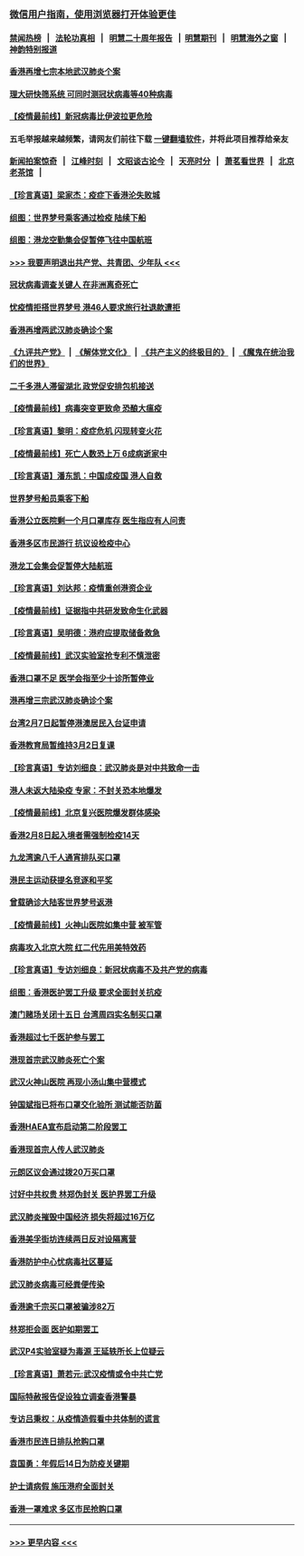 ### [微信用户指南，使用浏览器打开体验更佳](https://github.com/gfw-breaker/banned-news1/blob/master/indexes/wechat-guide.md?t=0)
#### [禁闻热榜](热点新闻.md?t=0)  &nbsp;&nbsp;|&nbsp;&nbsp; [法轮功真相](https://github.com/gfw-breaker/truth/blob/master/README.md?t=0) &nbsp;&nbsp;|&nbsp;&nbsp; [明慧二十周年报告](https://github.com/gfw-breaker/mh-reports/blob/master/README.md?t=0) &nbsp;&nbsp;|&nbsp;&nbsp;[明慧期刊](https://github.com/gfw-breaker/mh-qikan) &nbsp;&nbsp;|&nbsp;&nbsp; [明慧海外之窗](https://github.com/gfw-breaker/mh-news/blob/master/README.md?t=0) &nbsp;&nbsp;|&nbsp;&nbsp; [神韵特别报道](https://github.com/gfw-breaker/mh-news/blob/master/shenyun.md?t=0)
#### [香港再增七宗本地武汉肺炎个案](../pages/nsc415/n11862405.md?t=02121702) 
#### [理大研快筛系统 可同时测冠状病毒等40种病毒](../pages/nsc415/n11862376.md?t=02121702) 
#### [【疫情最前线】新冠病毒比伊波拉更危险](../pages/nsc415/n11862199.md?t=02121702) 
#### 五毛举报越来越频繁，请网友们前往下载 [一键翻墙软件](https://github.com/gfw-breaker/ssr-accounts)，并将此项目推荐给亲友
#### [新闻拍案惊奇](https://github.com/gfw-breaker/banned-news1/blob/master/pages/link4.md) &nbsp;&nbsp;|&nbsp;&nbsp; [江峰时刻](https://github.com/gfw-breaker/banned-news1/blob/master/pages/link4.md) &nbsp;&nbsp;|&nbsp;&nbsp; [文昭谈古论今](https://github.com/gfw-breaker/banned-news1/blob/master/pages/link4.md) &nbsp;&nbsp;|&nbsp;&nbsp; [天亮时分](https://github.com/gfw-breaker/banned-news1/blob/master/pages/link4.md) &nbsp;&nbsp;|&nbsp;&nbsp; [萧茗看世界](https://github.com/gfw-breaker/banned-news1/blob/master/pages/link4.md) &nbsp;&nbsp;|&nbsp;&nbsp; [北京老茶馆](https://github.com/gfw-breaker/banned-news1/blob/master/pages/link4.md) &nbsp;&nbsp;|&nbsp;&nbsp; 
#### [【珍言真语】梁家杰：疫症下香港沦失败城](../pages/nsc415/n11861588.md?t=02121702) 
#### [组图：世界梦号乘客通过检疫 陆续下船](../pages/nsc415/n11858302.md?t=02121702) 
#### [组图：港龙空勤集会促暂停飞往中国航班](../pages/nsc415/n11858190.md?t=02121702) 
#### [>>> 我要声明退出共产党、共青团、少年队 <<<](https://github.com/begood0513/goodnews/blob/master/quit/letter.md) 
#### [冠状病毒调查关键人 在非洲离奇死亡](../pages/nsc415/n11859798.md?t=02121702) 
#### [忧疫情拒搭世界梦号 港46人要求旅行社退款遭拒](../pages/nsc415/n11859849.md?t=02121702) 
#### [香港再增两武汉肺炎确诊个案](../pages/nsc415/n11859833.md?t=02121702) 
#### [《九评共产党》](https://github.com/begood0513/9ping.md/blob/master/README.md) &nbsp;|&nbsp; [《解体党文化》](../../../../jtdwh.md/blob/master/README.md)  &nbsp;|&nbsp; [《共产主义的终极目的》](../../../../gczydzjmd.md/blob/master/README.md) &nbsp;|&nbsp; [《魔鬼在统治我们的世界》](../../../../mgztzwmdsj.md/blob/master/README.md) 
#### [二千多港人滞留湖北 政党促安排包机接送](../pages/nsc415/n11859831.md?t=02121702) 
#### [【疫情最前线】病毒突变更致命 恐酿大瘟疫](../pages/nsc415/n11859604.md?t=02121702) 
#### [【珍言真语】黎明：疫症危机 闪现转变火花](../pages/nsc415/n11859199.md?t=02121702) 
#### [【疫情最前线】死亡人数恐上万 6成病逝家中](../pages/nsc415/n11856687.md?t=02121702) 
#### [【珍言真语】潘东凯：中国成疫国 港人自救](../pages/nsc415/n11856962.md?t=02121702) 
#### [世界梦号船员乘客下船](../pages/nsc415/n11856883.md?t=02121702) 
#### [香港公立医院剩一个月口罩库存 医生指应有人问责](../pages/nsc415/n11856875.md?t=02121702) 
#### [香港多区市民游行 抗议设检疫中心](../pages/nsc415/n11856866.md?t=02121702) 
#### [港龙工会集会促暂停大陆航班](../pages/nsc415/n11856840.md?t=02121702) 
#### [【珍言真语】刘达邦：疫情重创港资企业](../pages/nsc415/n11854274.md?t=02121702) 
#### [【疫情最前线】证据指中共研发致命生化武器](../pages/nsc415/n11853087.md?t=02121702) 
#### [【珍言真语】吴明德：港府应提取储备救急](../pages/nsc415/n11852734.md?t=02121702) 
#### [【疫情最前线】武汉实验室抢专利不慎泄密](../pages/nsc415/n11850310.md?t=02121702) 
#### [香港口罩不足 医学会指至少十诊所暂停业](../pages/nsc415/n11850301.md?t=02121702) 
#### [港再增三宗武汉肺炎确诊个案](../pages/nsc415/n11850328.md?t=02121702) 
#### [台湾2月7日起暂停港澳居民入台证申请](../pages/nsc415/n11850304.md?t=02121702) 
#### [香港教育局暂维持3月2日复课](../pages/nsc415/n11850260.md?t=02121702) 
#### [【珍言真语】专访刘细良：武汉肺炎是对中共致命一击](../pages/nsc415/n11849934.md?t=02121702) 
#### [港人未返大陆染疫 专家：不封关恐本地爆发](../pages/nsc415/n11848021.md?t=02121702) 
#### [【疫情最前线】北京复兴医院爆发群体感染](../pages/nsc415/n11847626.md?t=02121702) 
#### [香港2月8日起入境者需强制检疫14天](../pages/nsc415/n11847658.md?t=02121702) 
#### [九龙湾逾八千人通宵排队买口罩](../pages/nsc415/n11847647.md?t=02121702) 
#### [港民主运动获提名竞逐和平奖](../pages/nsc415/n11847633.md?t=02121702) 
#### [曾载确诊大陆客世界梦号返港](../pages/nsc415/n11847608.md?t=02121702) 
#### [【疫情最前线】火神山医院如集中营 被军管](../pages/nsc415/n11847524.md?t=02121702) 
#### [病毒攻入北京大院 红二代先用美特效药](../pages/nsc415/n11847427.md?t=02121702) 
#### [【珍言真语】专访刘细良：新冠状病毒不及共产党的病毒](../pages/nsc415/n11847164.md?t=02121702) 
#### [组图：香港医护罢工升级 要求全面封关抗疫](../pages/nsc415/n11844107.md?t=02121702) 
#### [澳门赌场关闭十五日 台湾周四实名制买口罩](../pages/nsc415/n11845083.md?t=02121702) 
#### [香港超过七千医护参与罢工](../pages/nsc415/n11845051.md?t=02121702) 
#### [港现首宗武汉肺炎死亡个案](../pages/nsc415/n11844998.md?t=02121702) 
#### [武汉火神山医院 再现小汤山集中营模式](../pages/nsc415/n11844763.md?t=02121702) 
#### [钟国斌指已将布口罩交化验所 测试能否防菌](../pages/nsc415/n11842783.md?t=02121702) 
#### [香港HAEA宣布启动第二阶段罢工](../pages/nsc415/n11842723.md?t=02121702) 
#### [香港现首宗人传人武汉肺炎](../pages/nsc415/n11842766.md?t=02121702) 
#### [元朗区议会通过拨20万买口罩](../pages/nsc415/n11842754.md?t=02121702) 
#### [讨好中共权贵 林郑伪封关 医护界罢工升级](../pages/nsc415/n11842359.md?t=02121702) 
#### [武汉肺炎摧毁中国经济 损失将超过16万亿](../pages/nsc415/n11839723.md?t=02121702) 
#### [香港美孚街坊连续两日反对设隔离营](../pages/nsc415/n11839962.md?t=02121702) 
#### [香港防护中心忧病毒社区蔓延](../pages/nsc415/n11839933.md?t=02121702) 
#### [武汉肺炎病毒可经粪便传染](../pages/nsc415/n11839939.md?t=02121702) 
#### [香港逾千宗买口罩被骗涉82万](../pages/nsc415/n11839914.md?t=02121702) 
#### [林郑拒会面 医护如期罢工](../pages/nsc415/n11839892.md?t=02121702) 
#### [武汉P4实验室疑为毒源 王延轶所长上位疑云](../pages/nsc415/n11835543.md?t=02121702) 
#### [【珍言真语】萧若元:武汉疫情或令中共亡党](../pages/nsc415/n11829394.md?t=02121702) 
#### [国际特赦报告促设独立调查香港警暴](../pages/nsc415/n11833845.md?t=02121702) 
#### [专访吕秉权：从疫情造假看中共体制的谎言](../pages/nsc415/n11833813.md?t=02121702) 
#### [香港市民连日排队抢购口罩](../pages/nsc415/n11833794.md?t=02121702) 
#### [袁国勇：年假后14日为防疫关键期](../pages/nsc415/n11831088.md?t=02121702) 
#### [护士请病假 施压港府全面封关](../pages/nsc415/n11831030.md?t=02121702) 
#### [香港一罩难求 多区市民抢购口罩](../pages/nsc415/n11831002.md?t=02121702) 

----
#### [ >>> 更早内容 <<< ](../indexes/nsc415-earlier.md)
